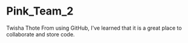 # Pink_Team_2
 
Twisha Thote
From using GitHub, I've learned that it is a great place to collaborate and store code.
